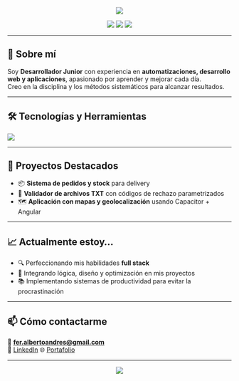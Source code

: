 <!-- Encabezado con banner -->
<p align="center">
  <img src="https://capsule-render.vercel.app/api?type=waving&color=0:0f9bff,100:004aad&height=180&section=header&text=¡Hola!%20Soy%20Alberto%20Fernández&fontSize=35&fontColor=ffffff&animation=fadeIn" />
</p>

<!-- Badges principales -->
<p align="center">
  <img src="https://img.shields.io/badge/Desarrollador%20Junior-💻-blue" />
  <img src="https://img.shields.io/badge/Full%20Stack-⚡-brightgreen" />
  <img src="https://img.shields.io/badge/Productividad-📈-orange" />
</p>

---

## 🌊 Sobre mí
Soy **Desarrollador Junior** con experiencia en **automatizaciones, desarrollo web y aplicaciones**, apasionado por aprender y mejorar cada día.  
Creo en la disciplina y los métodos sistemáticos para alcanzar resultados.

---

## 🛠️ Tecnologías y Herramientas
<p>
  <img src="https://skillicons.dev/icons?i=python,js,ts,nodejs,angular,firebase,html,css,git,oracle" />
</p>

---

## 📌 Proyectos Destacados
- 📦 **Sistema de pedidos y stock** para delivery  
- 📄 **Validador de archivos TXT** con códigos de rechazo parametrizados  
- 🗺️ **Aplicación con mapas y geolocalización** usando Capacitor + Angular  

---

## 📈 Actualmente estoy…
- 🔍 Perfeccionando mis habilidades **full stack**  
- 🎯 Integrando lógica, diseño y optimización en mis proyectos  
- 📚 Implementando sistemas de productividad para evitar la procrastinación  

---

## 📫 Cómo contactarme
📧 **fer.albertoandres@gmail.com**  
💼 [LinkedIn](https://www.linkedin.com/in/alberto-andres-fernandez-torres-025496222/)
🌐 [Portafolio](https://portafolio-production-ef76.up.railway.app/)

---

<p align="center">
  <img src="https://capsule-render.vercel.app/api?type=waving&color=0:0f9bff,100:004aad&height=120&section=footer" />
</p>
